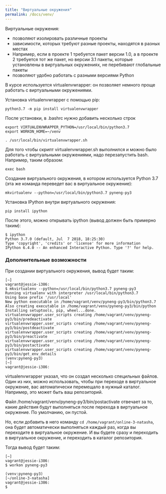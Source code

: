 ```yaml
---
title: "Виртуальные окружения"
permalink: /docs/venv/
---
```



Виртуальные окружения:

* позволяют изолировать различные проекты
* зависимости, которых требуют разные проекты, находятся в разных местах
* Например, если в проекте 1 требуется пакет версии 1.0, а в проекте 2 требуется тот же пакет, но версии 3.1 пакеты, которые установлены в виртуальных окружениях, не перебивают глобальные пакеты
* позволяют удобно работать с разными версиями Python

В курсе используется virtualenvwrapper: он позволяет немного проще работать с виртуальными окружениями.

Установка virtualenvwrapper с помощью pip:
```
python3.7 -m pip install virtualenvwrapper
```

После установки, в .bashrc нужно добавить несколько строк
```
export VIRTUALENVWRAPPER_PYTHON=/usr/local/bin/python3.7
export WORKON_HOME=~/venv

. /usr/local/bin/virtualenvwrapper.sh
```

Для того чтобы скрипт virtualenvwrapper.sh выполнился и можно было работать с виртуальными окружениями, надо перезапустить bash. Например, таким образом:
```
exec bash
```

Создание виртуального окружения, в котором используется Python 3.7 (эта же команда переведет вас в виртуальное окружение):
```
mkvirtualenv --python=/usr/local/bin/python3.7 pyneng-py3
```

Установка IPython внутри виртуального окружения:
```
pip install ipython
```

После этого, можно открывать ipython (вывод должен быть примерно таким):
```
$ ipython
Python 3.7.0 (default, Jul  7 2018, 18:25:30)
Type 'copyright', 'credits' or 'license' for more information
IPython 6.4.0 -- An enhanced Interactive Python. Type '?' for help.

```

### Дополнительные возможности

При создании виртуального окружения, вывод будет таким:
```
[~]
vagrant@jessie-i386:
$ mkvirtualenv --python=/usr/local/bin/python3.7 pyneng-py3
Running virtualenv with interpreter /usr/local/bin/python3.7
Using base prefix '/usr/local'
New python executable in /home/vagrant/venv/pyneng-py3/bin/python3.7
Also creating executable in /home/vagrant/venv/pyneng-py3/bin/python
Installing setuptools, pip, wheel...done.
virtualenvwrapper.user_scripts creating /home/vagrant/venv/pyneng-py3/bin/predeactivate
virtualenvwrapper.user_scripts creating /home/vagrant/venv/pyneng-py3/bin/postdeactivate
virtualenvwrapper.user_scripts creating /home/vagrant/venv/pyneng-py3/bin/preactivate
virtualenvwrapper.user_scripts creating /home/vagrant/venv/pyneng-py3/bin/postactivate
virtualenvwrapper.user_scripts creating /home/vagrant/venv/pyneng-py3/bin/get_env_details
(venv:pyneng-py3)
[~]
vagrant@jessie-i386:

```

virtualenvwrapper указал, что он создал несколько специльных файлов.
Один из них, можно использовать, чтобы при переходе в виртуальное окружение, вас автоматически перемещало в нужный каталог.
Например, это может быть ваш репозиторий.

Файл /home/vagrant/venv/pyneng-py3/bin/postactivate отвечает за то, какие действия будут выполняться после перехода в виртуальное окружение.
По умолчанию, он пустой.

Но, если добавить в него команду ```cd /home/vagrant/online-3-natasha```, она будет автоматически выполняться каждый раз, когда вы переходите в виртуальное окружение.
И вы будете сразу и переходить в виртуальное окружение, и переходить в каталог репозитория.

Тогда вывод будет таким:
```
[~]
vagrant@jessie-i386:
$ workon pyneng-py3

(venv:pyneng-py3)
[~/online-3-natasha]
vagrant@jessie-i386:
$
```

